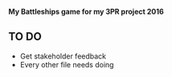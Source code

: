 **My Battleships game for my 3PR project 2016**

## TO DO
  * Get stakeholder feedback
  * Every other file needs doing 
